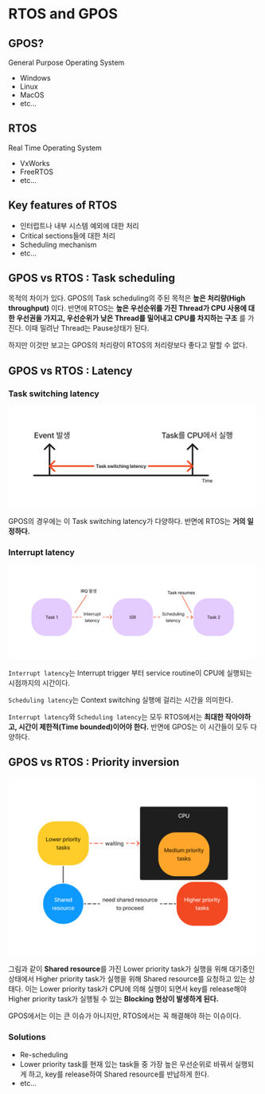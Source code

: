 # RTOS and GPOS

## GPOS?

General Purpose Operating System
- Windows
- Linux
- MacOS
- etc...

## RTOS

Real Time Operating System
- VxWorks
- FreeRTOS
- etc...

## Key features of RTOS

- 인터럽트나 내부 시스템 예외에 대한 처리
- Critical sections들에 대한 처리
- Scheduling mechanism
- etc...

## GPOS vs RTOS : Task scheduling

목적의 차이가 있다. GPOS의 Task scheduling의 주된 목적은 **높은 처리량(High throughput)** 이다.
반면에 RTOS는 **높은 우선순위를 가진 Thread가 CPU 사용에 대한 우선권을 가지고, 우선순위가 낮은 Thread를 밀어내고 CPU를 차지하는 구조** 를 가진다. 이때 밀려난 Thread는 Pause상태가 된다.

하지만 이것만 보고는 GPOS의 처리량이 RTOS의 처리량보다 좋다고 말할 수 없다.

## GPOS vs RTOS : Latency

### Task switching latency

<img src="./resources/task_switching.jpg" width="500">

GPOS의 경우에는 이 Task switching latency가 다양하다.
반면에 RTOS는 **거의 일정하다.**

### Interrupt latency

<img src="./resources/interrupt_latency.jpg" width="500">

`Interrupt latency`는 Interrupt trigger 부터 service routine이 CPU에 실행되는 시점까지의 시간이다.

`Scheduling latency`는 Context switching 실행에 걸리는 시간을 의미한다.

`Interrupt latency`와 `Scheduling latency`는 모두 RTOS에서는 **최대한 작아야하고, 시간이 제한적(Time bounded)이어야 한다.**
반면에 GPOS는 이 시간들이 모두 다양하다.

## GPOS vs RTOS : Priority inversion

<img src="./resources/priority_inversion.jpg" width="500">

그림과 같이 **Shared resource**를 가진 Lower priority task가 실행을 위해 대기중인 상태에서 Higher priority task가 실행을 위해 Shared resource를 요청하고 있는 상태다.
이는 Lower priority task가 CPU에 의해 실행이 되면서 key를 release해야 Higher priority task가 실행될 수 있는 **Blocking 현상이 발생하게 된다.**

GPOS에서는 이는 큰 이슈가 아니지만, RTOS에서는 꼭 해결해야 하는 이슈이다.

### Solutions

- Re-scheduling
- Lower priority task를 현재 있는 task들 중 가장 높은 우선순위로 바꿔서 실행되게 하고, key를 release하여 Shared resource를 반납하게 한다.
- etc...

